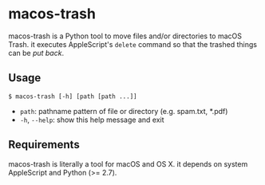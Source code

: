 # macos-trash

macos-trash is a Python tool to move files and/or directories to macOS Trash.
it executes AppleScript's `delete` command so that the trashed things can be *put back*.

## Usage

`$ macos-trash [-h] [path [path ...]]`

+ `path`: pathname pattern of file or directory (e.g. spam.txt, *.pdf)
+ `-h`, `--help`: show this help message and exit

## Requirements

macos-trash is literally a tool for macOS and OS X.
it depends on system AppleScript and Python (>= 2.7).
